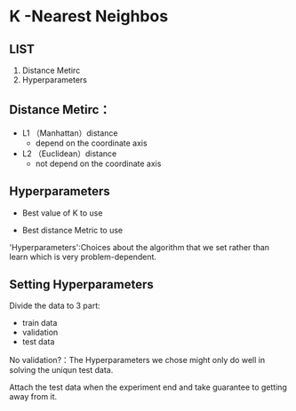 # K -Nearest Neighbos

## LIST

1. Distance Metirc
2. Hyperparameters


## Distance Metirc：

- L1 （Manhattan）distance
  - depend on the coordinate axis
- L2 （Euclidean）distance
  - not depend on the coordinate axis

## Hyperparameters

- Best value of K to use

- Best distance Metric to use

'Hyperparameters':Choices about the algorithm that we set rather than learn which is very problem-dependent.

## Setting Hyperparameters

Divide the data to 3 part:
- train data
- validation
- test data

No validation?：The Hyperparameters we chose might only do well in solving the uniqun test data.

Attach the test data when the experiment end and take guarantee to getting away from it.